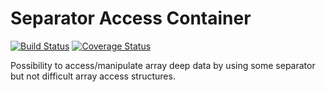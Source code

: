 # Separator Access Container

[![Build Status](https://travis-ci.org/Sieg/separator-access.svg?branch=master)](https://travis-ci.org/Sieg/separator-access)
[![Coverage Status](https://coveralls.io/repos/github/Sieg/separator-access/badge.svg?branch=master)](https://coveralls.io/github/Sieg/separator-access?branch=master)

Possibility to access/manipulate array deep data by using some separator but not difficult array access structures.
